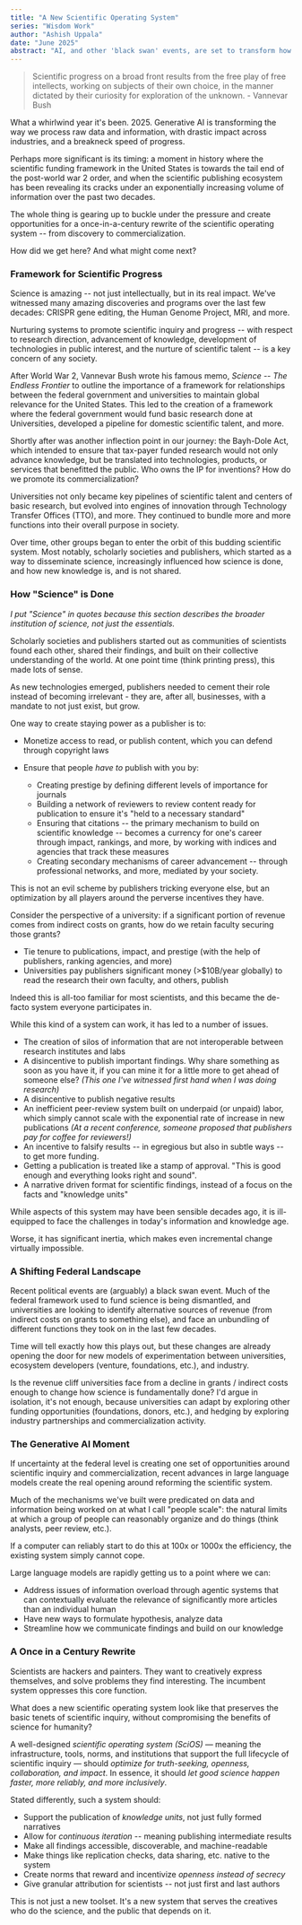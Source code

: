 ```yaml
---
title: "A New Scientific Operating System"
series: "Wisdom Work"
author: "Ashish Uppala"
date: "June 2025"
abstract: "AI, and other 'black swan' events, are set to transform how we do science. This essay explores how we got here, and what a new scientific operating system might look like."
---
```


> Scientific progress on a broad front results from the free play of free intellects, working on subjects of their own choice, in the manner dictated by their curiosity for exploration of the unknown. - Vannevar Bush

What a whirlwind year it's been. 2025. Generative AI is transforming the way we process raw data and information, with drastic impact across industries, and a breakneck speed of progress. 

Perhaps more significant is its timing: a moment in history where the scientific funding framework in the United States is towards the tail end of the post-world war 2 order, and when the scientific publishing ecosystem has been revealing its cracks under an exponentially increasing volume of information over the past two decades.

The whole thing is gearing up to buckle under the pressure and create opportunities for a once-in-a-century rewrite of the scientific operating system -- from discovery to commercialization.

How did we get here? And what might come next?

### Framework for Scientific Progress

Science is amazing -- not just intellectually, but in its real impact. We've witnessed many amazing discoveries and programs over the last few decades: CRISPR gene editing, the Human Genome Project, MRI, and more.

Nurturing systems to promote scientific inquiry and progress -- with respect to research direction, advancement of knowledge, development of technologies in public interest, and the nurture of scientific talent -- is a key concern of any society.

After World War 2, Vannevar Bush wrote his famous memo, *Science -- The Endless Frontier* to outline the importance of a framework for relationships between the federal government and universities to maintain global relevance for the United States. This led to the creation of a framework where the federal government would fund basic research done at Universities, developed a pipeline for domestic scientific talent, and more.

Shortly after was another inflection point in our journey: the Bayh-Dole Act, which intended to ensure that tax-payer funded research would not only advance knowledge, but be translated into technologies, products, or services that benefitted the public. Who owns the IP for inventions? How do we promote its commercialization?

Universities not only became key pipelines of scientific talent and centers of basic research, but evolved into engines of innovation through Technology Transfer Offices (TTO), and more. They continued to bundle more and more functions into their overall purpose in society.

Over time, other groups began to enter the orbit of this budding scientific system. Most notably, scholarly societies and publishers, which started as a way to disseminate science, increasingly influenced how science is done, and how new knowledge is, and is not shared.

### How "Science" is Done

*I put "Science" in quotes because this section describes the broader institution of science, not just the essentials.*

Scholarly societies and publishers started out as communities of scientists found each other, shared their findings, and built on their collective understanding of the world. At one point time (think printing press), this made lots of sense.

As new technologies emerged, publishers needed to cement their role instead of becoming irrelevant - they are, after all, businesses, with a mandate to not just exist, but grow.

One way to create staying power as a publisher is to:

- Monetize access to read, or publish content, which you can defend through copyright laws
- Ensure that people *have to* publish with you by:

	- Creating prestige by defining different levels of importance for journals
	- Building a network of reviewers to review content ready for publication to ensure it's "held to a necessary standard"
	- Ensuring that citations -- the primary mechanism to build on scientific knowledge -- becomes a currency for one's career through impact, rankings, and more, by working with indices and agencies that track these measures
	- Creating secondary mechanisms of career advancement -- through professional networks, and more, mediated by your society.

This is not an evil scheme by publishers tricking everyone else, but an optimization by all players around the perverse incentives they have.

Consider the perspective of a university: if a significant portion of revenue comes from indirect costs on grants, how do we retain faculty securing those grants?

- Tie tenure to publications, impact, and prestige (with the help of publishers, ranking agencies, and more)
- Universities pay publishers significant money (>$10B/year globally) to read the research their own faculty, and others, publish

Indeed this is all-too familiar for most scientists, and this became the de-facto system everyone participates in.

While this kind of a system can work, it has led to a number of issues.
- The creation of silos of information that are not interoperable between research institutes and labs
- A disincentive to publish important findings. Why share something as soon as you have it, if you can mine it for a little more to get ahead of someone else? *(This one I've witnessed first hand when I was doing research)*
- A disincentive to publish negative results
- An inefficient peer-review system built on underpaid (or unpaid) labor, which simply cannot scale with the exponential rate of increase in new publications *(At a recent conference, someone proposed that publishers pay for coffee for reviewers!)*
- An incentive to falsify results -- in egregious but also in subtle ways -- to get more funding.
- Getting a publication is treated like a stamp of approval. "This is good enough and everything looks right and sound".
- A narrative driven format for scientific findings, instead of a focus on the facts and "knowledge units"

While aspects of this system may have been sensible decades ago, it is ill-equipped to face the challenges in today's information and knowledge age.

Worse, it has significant inertia, which makes even incremental change virtually impossible.

### A Shifting Federal Landscape

Recent political events are (arguably) a black swan event. Much of the federal framework used to fund science is being dismantled, and universities are looking to identify alternative sources of revenue (from indirect costs on grants to something else), and face an unbundling of different functions they took on in the last few decades.

Time will tell exactly how this plays out, but these changes are already opening the door for new models of experimentation between universities, ecosystem developers (venture, foundations, etc.), and industry.

Is the revenue cliff universities face from a decline in grants / indirect costs enough to change how science is fundamentally done? I'd argue in isolation, it's not enough, because universities can adapt by exploring other funding opportunities (foundations, donors, etc.), and hedging by exploring industry partnerships and commercialization activity.

### The Generative AI Moment

If uncertainty at the federal level is creating one set of opportunities around scientific inquiry and commercialization, recent advances in large language models create the real opening around reforming the scientific system.

Much of the mechanisms we've built were predicated on data and information being worked on at what I call "people scale": the natural limits at which a group of people can reasonably organize and do things (think analysts, peer review, etc.).

If a computer can reliably start to do this at 100x or 1000x the efficiency, the existing system simply cannot cope.

Large language models are rapidly getting us to a point where we can:

- Address issues of information overload through agentic systems that can contextually evaluate the relevance of significantly more articles than an individual human
- Have new ways to formulate hypothesis, analyze data
- Streamline how we communicate findings and build on our knowledge

### A Once in a Century Rewrite

Scientists are hackers and painters. They want to creatively express themselves, and solve problems they find interesting. The incumbent system oppresses this core function.

What does a new scientific operating system look like that preserves the basic tenets of scientific inquiry, without compromising the benefits of science for humanity?

A well-designed *scientific operating system (SciOS)* — meaning the infrastructure, tools, norms, and institutions that support the full lifecycle of scientific inquiry — should *optimize for truth-seeking, openness, collaboration, and impact*. In essence, it should _let good science happen faster, more reliably, and more inclusively_.

Stated differently, such a system should:

- Support the publication of *knowledge units*, not just fully formed narratives
- Allow for *continuous iteration* -- meaning publishing intermediate results
- Make all findings accessible, discoverable, and machine-readable
- Make things like replication checks, data sharing, etc. native to the system
- Create norms that reward and incentivize *openness instead of secrecy*
- Give granular attribution for scientists -- not just first and last authors

This is not just a new toolset. It's a new system that serves the creatives who do the science, and the public that depends on it.
